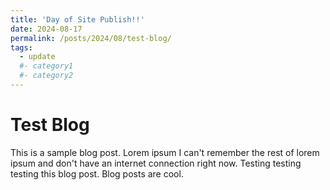 ```yaml
---
title: 'Day of Site Publish!!'
date: 2024-08-17
permalink: /posts/2024/08/test-blog/
tags:
  - update
  #- category1
  #- category2
---
```


Test Blog
====

This is a sample blog post. Lorem ipsum I can't remember the rest of lorem ipsum and don't have an internet connection right now. Testing testing testing this blog post. Blog posts are cool.

<!--
Headings are cool
======

You can have many headings
======

Aren't headings cool?
------
-->